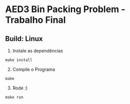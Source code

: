 # AED3 Bin Packing Problem - Trabalho Final

## Build: Linux
 1. Instale as dependências
   ```
   make install
   ```
 2. Compile o Programa 
   ```
   make
   ```
 3. Rode :)
   ```
   make run
   ```
